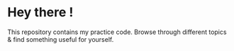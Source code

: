 # Hey there !
This repository contains my practice code.
Browse through different topics & find something useful for yourself.

